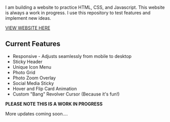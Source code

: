 I am building a website to practice HTML, CSS, and Javascript. This website is always a work in progress. I use this repository to test features and implement new ideas.

[VIEW WEBSITE HERE](https://webdev-playground.onrender.com/)

## Current Features
- Responsive - Adjusts seamlessly from mobile to desktop
- Sticky Header
- Unique Icon Menu
- Photo Grid
- Photo Zoom Overlay
- Social Media Sticky
- Hover and Flip Card Animation
- Custom "Bang" Revolver Cursor (Because it's fun!)

**PLEASE NOTE THIS IS A WORK IN PROGRESS**

More updates coming soon....
